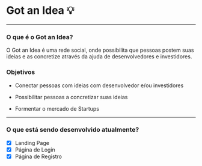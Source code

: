 # Got an Idea 💡
---
### O que é o Got an Idea?
O Got an Idea é uma rede social, onde possibilita que pessoas postem suas ideias e as concretize através da ajuda de desenvolvedores e investidores.

### Objetivos
* Conectar pessoas com ideias com
desenvolvedor e/ou investidores

* Possibilitar pessoas a concretizar suas
ideias

* Formentar o mercado de Startups

---
### O que está sendo desenvolvido atualmente?
- [x] Landing Page
- [x] Página de Login
- [x] Página de Registro
